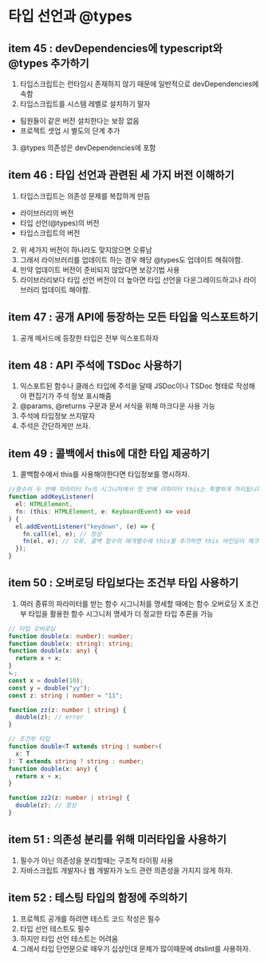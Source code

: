 # 타입 선언과 @types

## item 45 : devDependencies에 typescript와 @types 추가하기

1. 타입스크립트는 런타임시 존재하지 않기 때문에 일반적으로 devDependencies에 속함
2. 타입스크립트를 시스템 레벨로 설치하기 말자

- 팀원들이 같은 버전 설치한다는 보장 없음
- 프로젝트 셋업 시 별도의 단계 추가

3. @types 의존성은 devDependencies에 포함

## item 46 : 타입 선언과 관련된 세 가지 버전 이해하기

1. 타입스크립트는 의존성 문제를 복잡하게 만듬

- 라이브러리의 버전
- 타입 선언(@types)의 버전
- 타입스크립트의 버전

2. 위 세가지 버전이 하나라도 맞지않으면 오류남
3. 그래서 라이브러리를 업데이트 하는 경우 해당 @types도 업데이트 해줘야함.
4. 만약 업데이트 버전이 준비되지 않았다면 보강기법 사용
5. 라이브러리보다 타입 선언 버전이 더 높아면 타입 선언을 다운그레이드하고나 라이브러리 업데이트 해야함.

## item 47 : 공개 API에 등장하는 모든 타입을 익스포트하기

1. 공개 메서드에 등장한 타입은 전부 익스포트하자

## item 48 : API 주석에 TSDoc 사용하기

1. 익스포트된 함수나 클래스 타입에 주석을 달때 JSDoc이나 TSDoc 형태로 작성해야 편집기가 주석 정보 표시해줌
2. @params, @returns 구문과 문서 서식을 위해 마크다운 사용 가능
3. 주석에 타입정보 쓰지말자
4. 주석은 간단하게만 쓰자.

## item 49 : 콜백에서 this에 대한 타입 제공하기

1. 콜백함수에서 this를 사용해야한다면 타입정보를 명시하자.

```ts
//함수의 두 번째 파라미터 fn의 시그니처에서 첫 번째 라파미터 this는 특별하게 처리됩니다.
function addKeyListener(
  el: HTMLElement,
  fn: (this: HTMLElement, e: KeyboardEvent) => void
) {
  el.addEventListener("keydown", (e) => {
    fn.call(el, e); // 정상
    fn(el, e); // 오류, 콜백 함수의 매개별수에 this를 추가하면 this 바인딩이 체크되기 때문에 실수를 방지 할 수 있음.
  });
}
```

## item 50 : 오버로딩 타입보다는 조건부 타입 사용하기

1. 여러 종류의 파라미터를 받는 함수 시그니처를 명세할 때에는 함수 오버로딩 X 조건부 타입을 활용한 함수 시그니처 명세가 더 정교한 타입 추론을 가능

```ts
// 타입 오버로딩
function double(x: number): number;
function double(x: string): string;
function double(x: any) {
  return x + x;
}
ㄴ;
const x = double(10);
const y = double("yy");
const z: string | number = "11";

function zz(z: number | string) {
  double(z); // error
}

// 조건부 타입
function double<T extends string | number>(
  x: T
): T extends string ? string : number;
function double(x: any) {
  return x + x;
}

function zz2(z: number | string) {
  double(z); // 정상
}
```

## item 51 : 의존성 분리를 위해 미러타입을 사용하기

1. 필수가 아닌 의존성을 분리할때는 구조적 타이핑 사용
2. 자바스크립트 개발자나 웹 개발자가 노드 관련 의존성을 가지지 않게 하자.

## item 52 : 테스팅 타입의 함정에 주의하기

1. 프로젝트 공개를 하려면 테스트 코드 작성은 필수
2. 타입 선언 테스트도 필수
3. 하지만 타입 선언 테스트는 어려움
4. 그래서 타입 단언문으로 때우기 십상인대 문제가 많이때문에 dtslint를 사용하자.
